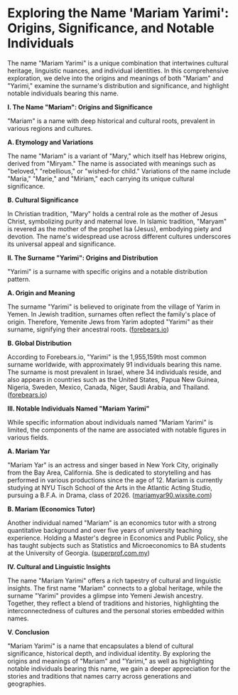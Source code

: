 # Exploring the Name 'Mariam Yarimi': Origins, Significance, and Notable Individuals

The name "Mariam Yarimi" is a unique combination that intertwines cultural heritage, linguistic nuances, and individual identities. In this comprehensive exploration, we delve into the origins and meanings of both "Mariam" and "Yarimi," examine the surname's distribution and significance, and highlight notable individuals bearing this name.

**I. The Name "Mariam": Origins and Significance**

"Mariam" is a name with deep historical and cultural roots, prevalent in various regions and cultures.

**A. Etymology and Variations**

The name "Mariam" is a variant of "Mary," which itself has Hebrew origins, derived from "Miryam." The name is associated with meanings such as "beloved," "rebellious," or "wished-for child." Variations of the name include "Maria," "Marie," and "Miriam," each carrying its unique cultural significance.

**B. Cultural Significance**

In Christian tradition, "Mary" holds a central role as the mother of Jesus Christ, symbolizing purity and maternal love. In Islamic tradition, "Maryam" is revered as the mother of the prophet Isa (Jesus), embodying piety and devotion. The name's widespread use across different cultures underscores its universal appeal and significance.

**II. The Surname "Yarimi": Origins and Distribution**

"Yarimi" is a surname with specific origins and a notable distribution pattern.

**A. Origin and Meaning**

The surname "Yarimi" is believed to originate from the village of Yarim in Yemen. In Jewish tradition, surnames often reflect the family's place of origin. Therefore, Yemenite Jews from Yarim adopted "Yarimi" as their surname, signifying their ancestral roots. ([forebears.io](https://forebears.io/surnames/yarimi?utm_source=openai))

**B. Global Distribution**

According to Forebears.io, "Yarimi" is the 1,955,159th most common surname worldwide, with approximately 91 individuals bearing this name. The surname is most prevalent in Israel, where 34 individuals reside, and also appears in countries such as the United States, Papua New Guinea, Nigeria, Sweden, Mexico, Canada, Niger, Saudi Arabia, and Thailand. ([forebears.io](https://forebears.io/surnames/yarimi?utm_source=openai))

**III. Notable Individuals Named "Mariam Yarimi"**

While specific information about individuals named "Mariam Yarimi" is limited, the components of the name are associated with notable figures in various fields.

**A. Mariam Yar**

"Mariam Yar" is an actress and singer based in New York City, originally from the Bay Area, California. She is dedicated to storytelling and has performed in various productions since the age of 12. Mariam is currently studying at NYU Tisch School of the Arts in the Atlantic Acting Studio, pursuing a B.F.A. in Drama, class of 2026. ([mariamyar90.wixsite.com](https://mariamyar90.wixsite.com/mariam-yar?utm_source=openai))

**B. Mariam (Economics Tutor)**

Another individual named "Mariam" is an economics tutor with a strong quantitative background and over five years of university teaching experience. Holding a Master's degree in Economics and Public Policy, she has taught subjects such as Statistics and Microeconomics to BA students at the University of Georgia. ([superprof.com.my](https://www.superprof.com.my/master-holder-economics-and-public-policy-with-strong-quantitative-background-and-more-than-years-university-teaching.html?utm_source=openai))

**IV. Cultural and Linguistic Insights**

The name "Mariam Yarimi" offers a rich tapestry of cultural and linguistic insights. The first name "Mariam" connects to a global heritage, while the surname "Yarimi" provides a glimpse into Yemeni Jewish ancestry. Together, they reflect a blend of traditions and histories, highlighting the interconnectedness of cultures and the personal stories embedded within names.

**V. Conclusion**

"Mariam Yarimi" is a name that encapsulates a blend of cultural significance, historical depth, and individual identity. By exploring the origins and meanings of "Mariam" and "Yarimi," as well as highlighting notable individuals bearing this name, we gain a deeper appreciation for the stories and traditions that names carry across generations and geographies.